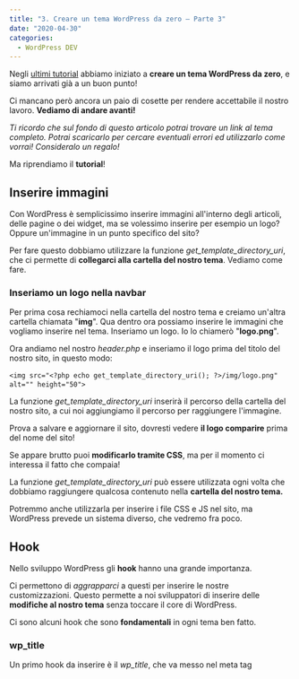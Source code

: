 ```yaml
---
title: "3. Creare un tema WordPress da zero – Parte 3"
date: "2020-04-30"
categories:
  - WordPress DEV
---
```


Negli [ultimi tutorial](/argomento/wordpress-dev/) abbiamo iniziato a **creare un tema WordPress da zero**, e siamo arrivati già a un buon punto!

Ci mancano però ancora un paio di cosette per rendere accettabile il nostro lavoro. **Vediamo di andare avanti!**

_Ti ricordo che sul fondo di questo articolo potrai trovare un link al tema completo. Potrai scaricarlo per cercare eventuali errori ed utilizzarlo come vorrai! Consideralo un regalo!_

Ma riprendiamo il **tutorial**!

## Inserire immagini

Con WordPress è semplicissimo inserire immagini all'interno degli articoli, delle pagine o dei widget, ma se volessimo inserire per esempio un logo? Oppure un'immagine in un punto specifico del sito?

Per fare questo dobbiamo utilizzare la funzione _get\_template\_directory\_uri_, che ci permette di **collegarci alla cartella del nostro tema**. Vediamo come fare.

### Inseriamo un logo nella navbar

Per prima cosa rechiamoci nella cartella del nostro tema e creiamo un'altra cartella chiamata "**img**". Qua dentro ora possiamo inserire le immagini che vogliamo inserire nel tema. Inseriamo un logo. Io lo chiamerò "**logo.png**".

Ora andiamo nel nostro _header.php_ e inseriamo il logo prima del titolo del nostro sito, in questo modo:

```
<img src="<?php echo get_template_directory_uri(); ?>/img/logo.png" alt="" height="50">
```

La funzione _get\_template\_directory\_uri_ inserirà il percorso della cartella del nostro sito, a cui noi aggiungiamo il percorso per raggiungere l'immagine.

Prova a salvare e aggiornare il sito, dovresti vedere **il logo comparire** prima del nome del sito!

Se appare brutto puoi **modificarlo tramite CSS**, ma per il momento ci interessa il fatto che compaia!

La funzione _get\_template\_directory\_uri_ può essere utilizzata ogni volta che dobbiamo raggiungere qualcosa contenuto nella **cartella del nostro tema.**

Potremmo anche utilizzarla per inserire i file CSS e JS nel sito, ma WordPress prevede un sistema diverso, che vedremo fra poco.

## Hook

Nello sviluppo WordPress gli **hook** hanno una grande importanza.

Ci permettono di _aggrapparci_ a questi per inserire le nostre customizzazioni. Questo permette a noi sviluppatori di inserire delle **modifiche al nostro tema** senza toccare il core di WordPress.

Ci sono alcuni hook che sono **fondamentali** in ogni tema ben fatto.

### wp\_title

Un primo hook da inserire è il _wp\_title_, che va messo nel meta tag <title>, nell'<head> della pagina.

Apriamo quindi il nostro _heder.php_ e modifichiamo il <title> in questo modo:

```
<title><?php wp_title(); ?></title>
```

In questo modo il tag del titolo verrà **gestito da WordPress** nel migliore dei modi.

### wp\_head

Sempre nel nostro header dobbiamo aggiungere l'hook _wp\_head_. Questo ci permette di inserire i nostri CSS e JS nell'<head> della pagina, come vedremo fra poco.

Aggiungiamo quindi questo codice giusto prima del _</head>_:

```
<?php wp_head(); ?>
```

### body\_class

Rimaniamo sempre nel nostro header.php e aggiungiamo un hook anche al <body>, in questo modo:

```
<body <?php body_class(); ?>>
```

Così WordPress **gestirà al meglio il body** del nostro tema.

### wp\_footer

L'ultimo hook che andremo ad aggiungere è il _wp\_footer_, che permette di inserire i contenuti prima del _</body>_, come i file javascript.

Andiamo quindi nel _footer.php_ e inseriamo questo giusto prima del </body>

```
<?php wp_footer(); ?>
```

## Inserire CSS e JS in un tema WordPress

Il **metodo corretto** per inserire dei file CSS e JS all'interno di un tema WordPress è un po' particolare.

Sebbene funzioni anche in metodo classico di inserimento nell'<head> e prima del </body> (metodo che abbiamo utilizzato nella parte 1 di questa serie di tutorial), un tema WordPress ben fatto deve inserire i file CSS e JS attraverso il file **_functions.php._**

### CSS

Iniziamo ad aprire il nostro file _functions.php_ e inseriamo questo codice per embeddare il nostro file style.css nel tema:

```
function risorse_il_mio_tema() {
	//CSS
         enqueue_style('style', get_stylesheet_uri());
}
add_action('wp_enqueue_scripts', 'risorse_il_mio_tema');
```

In questo modo embedderemo il file _style.css_, obbligatorio in ogni tema WordPress.

Ora inseriamo il CSS di **[Bootstrap](/guide/le-basi-di-bootstrap/)** in maniera corretta. Lo aggiungiamo a questa funzione, in questo modo:

```
wp_enqueue_style( 'bootstrap','http://stackpath.bootstrapcdn.com/bootstrap/4.3.1/css/bootstrap.min.css','','','all');
```

Ricorda di inserire **Bootstrap** come **primo file**, prima di "style", per un corretto funzionamento.

Ora andiamo nell'header.php e rimuoviavo il CSS di bootstrap, che ora verrà inserito nella maniera corretta tramite functions.php

### JS

Inseriamo ora i file **javascript di Bootstrap** nel modo corretto.

Anche i file Javascript vanno inseriti come i CSS, nella stessa funzione, in questo modo:

```
//JS
wp_enqueue_script( 'jquery-js', 'http://ajax.googleapis.com/ajax/libs/jquery/1.11.3/jquery.min.js', '','' ,true);
wp_enqueue_script( 'bootstrap-js', 'http://maxcdn.bootstrapcdn.com/bootstrap/3.3.5/js/bootstrap.min.js', '','' ,true);
```

Ora possiamo eliminare i file JS di bootstrap dal nostro **footer.php**

Per semplicità ti riscrivo **tutta la funzione** di embeddamento di CSS e JS:

```
/* CSS e JS */
function risorse_il_mio_tema() {
	//CSS
	wp_enqueue_style( 'bootstrap','http://stackpath.bootstrapcdn.com/bootstrap/4.3.1/css/bootstrap.min.css','','','all');
	wp_enqueue_style('style', get_stylesheet_uri());

	//JS
	wp_enqueue_script( 'jquery-js', 'http://ajax.googleapis.com/ajax/libs/jquery/1.11.3/jquery.min.js', '','' ,true);
	wp_enqueue_script( 'bootstrap-js', 'http://maxcdn.bootstrapcdn.com/bootstrap/3.3.5/js/bootstrap.min.js', '','' ,true);

}
add_action('wp_enqueue_scripts', 'risorse_il_mio_tema');
```

**In questo modo hai inserito i codici CSS e JS secondo le Best Practice di WordPress!**

## Paginazione

Se il nostro tema inizierà ad avere molti articoli, allora la pagina archivio diventerà presto molto pesante.

Fortunatamente WordPress fornisce una funzione per facilitare moltissimo la **paginazione**.

Puoi decidere quanti articoli far visualizzare nelle pagine archivio tramite la sezione "**Impostazioni - Lettura**".

![](images/image-38-1.png)

Per inserire la paginazione nel frontend andiamo nel nostro _**archive.php**_ e inseriamo questa funzione **dopo il** **loop**:

```
<?php echo paginate_links(); ?>
```

In questo modo **i link di paginazione saranno gestiti interamente da WordPress!**

Fantastico vero? Nulla di più semplice! Non ti resta che rendere questi link un po' più carini, tramite **CSS**.

### Commenti

Il sito inizia ad avere senso, ma non abbiamo ancora inserito una sezione commenti! Vediamo come fare!

Iniziamo creando un file **_comments.php_** nella cartella del nostro tema.

**comments.php**

```

<div id="comments" class="comments-area">

    <?php if ( have_comments() ) : ?>
        <h2 class="comments-title">
            <?php
                printf( _nx( 'Un commento per "%2$s"', '%1$s Commenti su "%2$s"', get_comments_number(), 'comments title', 'beauty-mountain' ),
                    number_format_i18n( get_comments_number() ), '<span>' . get_the_title() . '</span>' );
            ?>
        </h2>

        <ol class="comment-list">
            <?php
                wp_list_comments( array(
                    'style'       => 'ol',
                    'short_ping'  => true,
                    'avatar_size' => 74,
                ) );
            ?>
        </ol><!-- .comment-list -->

        <?php
            // Ci sono più commenti?
            if ( get_comment_pages_count() > 1 && get_option( 'page_comments' ) ) :
        ?>
        <nav class="navigation comment-navigation" role="navigation">
            <h1 class="screen-reader-text section-heading"><?php _e( 'Comment navigation', 'beauty-mountain' ); ?></h1>
            <div class="nav-previous"><?php previous_comments_link( __( '&larr; Older Comments', 'beauty-mountain' ) ); ?></div>
            <div class="nav-next"><?php next_comments_link( __( 'Newer Comments &rarr;', 'beauty-mountain' ) ); ?></div>
        </nav><!-- .comment-navigation -->
        <?php endif; ?>

        <?php if ( ! comments_open() && get_comments_number() ) : ?>
        <p class="no-comments"><?php _e( 'Comments are closed.' , 'beauty-mountain' ); ?></p>
        <?php endif; ?>

    <?php endif; // have_comments() ?>

    <?php comment_form(); ?>

</div><!-- #comments -->
```

Questo codice ti pemetterà di inserire i commenti, ora andiamo nel file **_single.php,_** quello che contiene i nostri articoli, e inseriamo il template per i commenti dopo il contenuto:

```
<!-- COMMENTI -->
<?php comments_template(); ?>
```

In questo modo potrai **vedere i commenti sui tuoi articoli!**

**Perfetto!** Direi che per iniziare abbiamo già creato qualcosa di carino!

Prima di lasciarti andare via ti condivido ancora **un po' di CSS** per rendere il nostro lavoro un po' più carino.

Ricorda che puoi **scaricare l'intero tema**, per controllare errori e verificare di aver capito tutto al meglio! Clicca **sul bottone sul fondo** dell'articolo per scaricare il tema!

Non è un tema perfetto ma può essere un buon **starter theme** per i tuoi progetti futuri!

**style.css**

```
/*
Theme Name: Il mio tema
Author: Specialista WP
Description: Il mio primo tema WordPress
Version: 0.0.1
*/

/*
 * Globals
 */

a:hover{
  text-decoration: none;
}

img{
  max-width: 100%;
  height:auto
}

footer{
  background-color: #888;
  margin-top: 50px;
  padding-top: 50px;
  color:#000;
  margin-bottom: 0;
  padding-bottom: 50px;
}

```

_[<< Parte 2](/guide/le-basi-dellhtml/)_

_[Creare Plugin >>](/guide/creare-un-plugin-wordpress/)_
